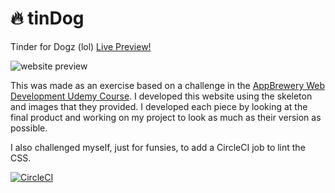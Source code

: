 # :fire: tinDog

Tinder for Dogz (lol)
[Live Preview!](https://alaina-codes.github.io/tinDog/)

![website preview](https://i.imgur.com/0M1ZXTJ.png)

This was made as an exercise based on a challenge in the [AppBrewery Web Development Udemy Course](https://www.udemy.com/share/1013gGAksZcV9URng=/). I developed this website using the skeleton and images that they provided. I developed each piece by looking at the final product and working on my project to look as much as their version as possible.

I also challenged myself, just for funsies, to add a CircleCI job to lint the CSS.

[![CircleCI](https://circleci.com/gh/alaina-codes/tinDog.svg?style=svg)](https://circleci.com/gh/alaina-codes/tinDog)
